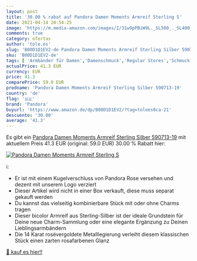 ```yaml
---
layout: post
title: '30.00 % rabat auf Pandora Damen Moments Armreif Sterling S'
date: 2021-04-14 20:54:25
image: 'https://m.media-amazon.com/images/I/31w9pPBiW9L._SL500_._SL400_.jpg'
comments: true
category: ofertas
author: 'tole.es'
slug: 'B00D1D1EV2-de Pandora Damen Moments Armreif Sterling Silber 590713-19'
sku: 'B00D1D1EV2-de'
tags: [ 'Armbänder für Damen','Damenschmuck','Regular Stores','Schmuck','Shops','pandora', ]
actualPrice: 41.3 EUR
currency: EUR
price: 41.3
comparePrice: 59.0 EUR
prodname: 'Pandora Damen Moments Armreif Sterling Silber 590713-19'
country: 'de'
flag: '🇩🇪'
brand: 'Pandora'
buyurl: 'https://www.amazon.de/dp/B00D1D1EV2/?tag=tolees0ca-21'
descuento: '30.00'
average: '41.3'
---
```


Es gibt ein [Pandora Damen Moments Armreif Sterling Silber 590713-19](https://www.amazon.de/dp/B00D1D1EV2/?tag=tolees0ca-21) mit aktuellem Preis 41.3 EUR (original: 59.0 EUR) 30.00 % Rabatt hier:

[![Pandora Damen Moments Armreif Sterling S](https://m.media-amazon.com/images/I/31w9pPBiW9L._SL500_._SL400_.jpg)](https://www.amazon.de/dp/B00D1D1EV2/?tag=tolees0ca-21)

ℹ️:

- Er ist mit einem Kugelverschluss von Pandora Rose versehen und dezent mit unserem Logo verziert
- Dieser Artikel wird nicht in einer Box verkauft, diese muss separat gekauft werden
- Du kannst das vielseitig kombinierbare Stück mit oder ohne Charms tragen
- Dieser bicolor Armreif aus Sterling-Silber ist der ideale Grundstein für Deine neue Charm-Sammlung oder eine elegante Ergänzung zu Deinen Lieblingsarmbändern
- Die 14 Karat rosévergoldete Metalllegierung verleiht diesem klassischen Stück einen zarten rosafarbenen Glanz

[🛒 kauf es hier!!](https://www.amazon.de/dp/B00D1D1EV2/?tag=tolees0ca-21)
